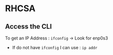 # RHCSA

## Access the CLI 

To get an IP Address : `ifconfig` -> Look for enp0s3

- If do not have `ifconfig` I can use : `ip addr`
